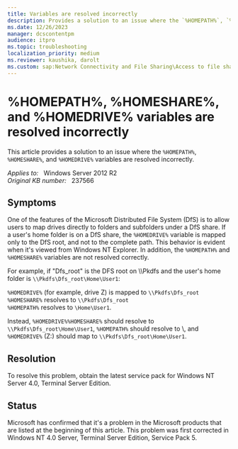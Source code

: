 ```yaml
---
title: Variables are resolved incorrectly
description: Provides a solution to an issue where the `%HOMEPATH%`, `%HOMESHARE%`, and `%HOMEDRIVE%` variables are resolved incorrectly.
ms.date: 12/26/2023
manager: dcscontentpm
audience: itpro
ms.topic: troubleshooting
localization_priority: medium
ms.reviewer: kaushika, darolt
ms.custom: sap:Network Connectivity and File Sharing\Access to file shares (SMB), csstroubleshoot
---
```

# %HOMEPATH%, %HOMESHARE%, and %HOMEDRIVE% variables are resolved incorrectly

This article provides a solution to an issue where the `%HOMEPATH%`, `%HOMESHARE%`, and `%HOMEDRIVE%` variables are resolved incorrectly.

_Applies to:_ &nbsp; Windows Server 2012 R2  
_Original KB number:_ &nbsp; 237566

## Symptoms

One of the features of the Microsoft Distributed File System (DfS) is to allow users to map drives directly to folders and subfolders under a DfS share. If a user's home folder is on a DfS share, the `%HOMEDRIVE%` variable is mapped only to the DfS root, and not to the complete path. This behavior is evident when it's viewed from Windows NT Explorer. In addition, the `%HOMEPATH%` and `%HOMESHARE%` variables are not resolved correctly.

For example, if "Dfs_root" is the DFS root on \\\\Pkdfs and the user's home folder is `\\Pkdfs\Dfs_root\Home\User1`:

`%HOMEDRIVE%` (for example, drive Z) is mapped to `\\Pkdfs\Dfs_root`  
`%HOMESHARE%` resolves to `\\Pkdfs\Dfs_root`  
`%HOMEPATH%` resolves to `\Home\User1`.

Instead, `%HOMEDRIVE%%HOMESHARE%` should resolve to `\\Pkdfs\Dfs_root\Home\User1`, `%HOMEPATH%` should resolve to \\, and `%HOMEDRIVE%` (Z:) should map to `\\Pkdfs\Dfs_root\Home\User1`.

## Resolution

To resolve this problem, obtain the latest service pack for Windows NT Server 4.0, Terminal Server Edition.

## Status

Microsoft has confirmed that it's a problem in the Microsoft products that are listed at the beginning of this article. This problem was first corrected in Windows NT 4.0 Server, Terminal Server Edition, Service Pack 5.
